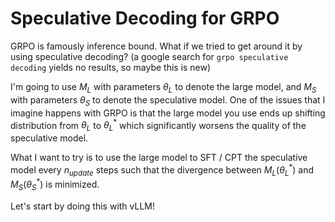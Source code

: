 # Speculative Decoding for GRPO

GRPO is famously inference bound. What if we tried to get around it by using speculative decoding? (a google search for `grpo speculative decoding` yields no results, so maybe this is new)

I'm going to use $M_L$ with parameters $\theta_L$ to denote the large model, and $M_S$ with parameters $\theta_S$ to denote the speculative model. One of the issues that I imagine happens with GRPO is that the large model you use ends up shifting distribution from $\theta_L$ to $\theta_L^*$ which significantly worsens the quality of the speculative model.

What I want to try is to use the large model to SFT / CPT the speculative model every $n_{update}$ steps such that the divergence between $M_L(\theta_L^*)$ and $M_S(\theta_S^*)$ is minimized.

Let's start by doing this with vLLM!


